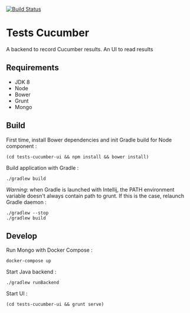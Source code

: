 [![Build Status](https://travis-ci.org/pgentile/tests-cucumber.svg?branch=master)](https://travis-ci.org/pgentile/tests-cucumber)

Tests Cucumber
==============

A backend to record Cucumber results. An UI to read results


Requirements
------------

* JDK 8
* Node
* Bower
* Grunt
* Mongo


Build
-----

First time, install Bower dependencies and init Gradle build for Node component :

```
(cd tests-cucumber-ui && npm install && bower install)
```

Build application with Gradle :

```
./gradlew build
```

_Warning_: when Gradle is launched with Intellij, the PATH environment variable doesn't
always contain path to grunt. If this is the case, relaunch Gradle daemon :

```
./gradlew --stop
./gradlew build
```


Develop
-------

Run Mongo with Docker Compose :

```
docker-compose up
```

Start Java backend :

```
./gradlew runBackend
```

Start UI :

```
(cd tests-cucumber-ui && grunt serve)
```
